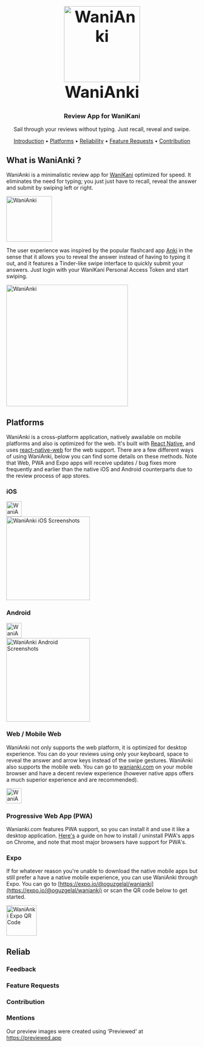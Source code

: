 <h1 align="center" style="font-size: 42px; font-weight: bolder;">
  <a href="https://wanianki.com">
    <img src="https://user-images.githubusercontent.com/2817993/81977026-18fd3500-9632-11ea-9145-07634e3544c1.png" alt="WaniAnki" width="200">
  </a>
  <div>
    WaniAnki
  </div>
</h1>

<h3 align="center">Review App for WaniKani</h3>

<p align="center">Sail through your reviews without typing. Just recall, reveal and swipe.</p>

<p align="center">
  <a href="#what-is-wanianki">Introduction</a> •
  <a href="#platforms">Platforms</a> •
  <a href="#reliability">Reliability</a> •
  <a href="#feature-requests">Feature Requests</a> •
  <a href="#contribution">Contribution</a>
</p>


## What is WaniAnki ?

WaniAnki is a minimalistic review app for [WaniKani](https://www.wanikani.com/) optimized for speed. It eliminates the need for typing; you just just have to recall, reveal the answer and submit by swiping left or right.

<img src="https://user-images.githubusercontent.com/2817993/82143706-81286280-984e-11ea-9336-b982002f6d80.gif" width="120" alt="WaniAnki"> 

The user experience was inspired by the popular flashcard app [Anki](https://ankiweb.net/) in the sense that it allows you to reveal the answer instead of having to typing it out, and it features a Tinder-like swipe interface to quickly submit your answers. Just login with your WaniKani Personal Access Token and start swiping.

<img src="https://user-images.githubusercontent.com/2817993/82143183-9a2f1480-984a-11ea-8a7f-976694aaa0ca.png" width="320" alt="WaniAnki">


## Platforms

WaniAnki is a cross-platform application, natively awailable on mobile platforms and also is optimized for the web. It's built with [React Native](https://reactnative.dev/), and uses [react-native-web](https://github.com/necolas/react-native-web) for the web support. There are a few different ways of using WaniAnki, below you can find some details on these methods. Note that Web, PWA and Expo apps will receive updates / bug fixes more frequently and earlier than the native iOS and Android counterparts due to the review process of app stores.

### iOS

<a href="#">
  <img src="https://user-images.githubusercontent.com/2817993/82145767-ea11d980-9852-11ea-8880-704240dcbeae.png" height="40" alt="WaniAnki App Store">
  <br />
  <img src="https://user-images.githubusercontent.com/2817993/82147983-1b41d800-985a-11ea-9e91-1321b85af125.png" height="220" alt="WaniAnki iOS Screenshots">
</a>

### Android

<a href="#">
  <img src="https://user-images.githubusercontent.com/2817993/82146513-8dfb8500-9853-11ea-9769-bb2f81a1afe1.png" height="40" alt="WaniAnki Google Play">
  <br />
  <img src="https://user-images.githubusercontent.com/2817993/82147988-25fc6d00-985a-11ea-8b7c-e9dc02fddb1f.png" height="220" alt="WaniAnki Android Screenshots">
</a>

### Web / Mobile Web

WaniAnki not only supports the web platform, it is optimized for desktop experience. You can do your reviews using only your keyboard, space to reveal the answer and arrow keys instead of the swipe gestures. WaniAnki also supports the mobile web. You can go to [wanianki.com](wanianki.com) on your mobile browser and have a decent review experience (however native apps offers a much superior experience and are recommended).

<a href="https://wanianki.com">
  <img src="https://user-images.githubusercontent.com/2817993/82147198-bc2e9400-9856-11ea-984b-629e7df1b4a8.png" height="40" alt="WaniAnki Web">
</a>

### Progressive Web App (PWA)

Wanianki.com features PWA support, so you can install it and use it like a desktop application. [Here's](https://support.google.com/chrome/answer/9658361) a guide on how to install / uninstall PWA's apps on Chrome, and note that most major browsers have support for PWA's.

### Expo

If for whatever reason you're unable to download the native mobile apps but still prefer a have a native mobile experience, you can use WaniAnki through Expo. You can go to [https://expo.io/@oguzgelal/wanianki](https://expo.io/@oguzgelal/wanianki) or scan the QR code below to get started.

<a href="https://wanianki.com">
  <img src="https://user-images.githubusercontent.com/2817993/82147800-ef722280-9858-11ea-9e9d-ae6413ebaa68.png" height="80" alt="WaniAnki Expo QR Code">
</a>

## Reliab

### Feedback

### Feature Requests

### Contribution

### Mentions

Our preview images were created using 'Previewed' at https://previewed.app